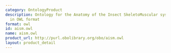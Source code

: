 ```yaml
---
category: OntologyProduct
description: Ontology for the Anatomy of the Insect SkeletoMuscular system (AISM)
  in OWL format
format: owl
id: aism.owl
name: aism.owl
product_url: http://purl.obolibrary.org/obo/aism.owl
layout: product_detail
---
```

